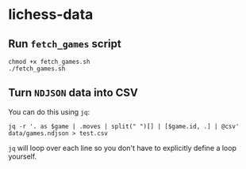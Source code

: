 # lichess-data

## Run `fetch_games` script

```
chmod +x fetch_games.sh
./fetch_games.sh
```

## Turn `NDJSON` data into CSV

You can do this using `jq`:

```
jq -r '. as $game | .moves | split(" ")[] | [$game.id, .] | @csv' data/games.ndjson > test.csv
```

`jq` will loop over each line so you don't have to explicitly define a loop yourself.